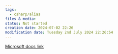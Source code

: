 ```yaml
---
tags:
  - csharp/alias
files & media: 
status: Not started
creation date: 2024-07-02 22:26
modification date: Tuesday 2nd July 2024 22:26:54
---
```

[Microsoft docs link](https://learn.microsoft.com/en-us/dotnet/csharp/language-reference/keywords/extern-alias)